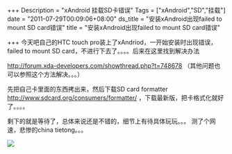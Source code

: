 +++
Description = "xAndroid 挂载SD卡错误"
Tags = ["xAndroid","SD","挂载"]
date = "2011-07-29T00:09:06+08:00"
ds_title = "安装xAndroid出现failed to mount SD card错误"
title = "安装xAndroid出现failed to mount SD card错误"

+++
今天吧自己的HTC touch pro装上了xAndriod，一开始安装时出现错误，failed to mount SD card，不进行下去了。。。。后来在这里找到解决办法

<a href="http://forum.xda-developers.com/showthread.php?t=748678">http://forum.xda-developers.com/showthread.php?t=748678</a>   （其他问题也可以参照这个方法解决。。。）

先把自己卡里面的东西拷出来，然后下载SD card formatter <a href="http://www.sdcard.org/consumers/formatter/" rel="nofollow" target="_blank">http://www.sdcard.org/consumers/formatter/</a> ，下载最新版，把卡格式化就好了。。。。

剩下的就是等待了，总体来说还是不错的，细节上有待具体玩玩。。。
测了个网速，悲惨的china tietong。。。

<img src="http://www.speedtest.net/result/1406365191.png" />
